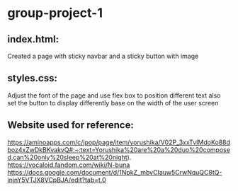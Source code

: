 # group-project-1  
## index.html:  
Created a page with sticky navbar and a sticky button with image
## styles.css:  
Adjust the font of the page and use flex box to position different text also set the button to display differently base on the width of the user screen
## Website used for reference:  
https://aminoapps.com/c/jpop/page/item/yorushika/V02P_3xxTvIMdoKo88dboz4xZwDkBKvakvQ#:~:text=Yorushika%20are%20a%20duo%20composed,can%20only%20sleep%20at%20night).  
https://vocaloid.fandom.com/wiki/N-buna  
https://docs.google.com/document/d/1NpkZ_mbvCIauw5CrwNquQC8tQ-injnY5VTJX8VCpBJA/edit?tab=t.0  



